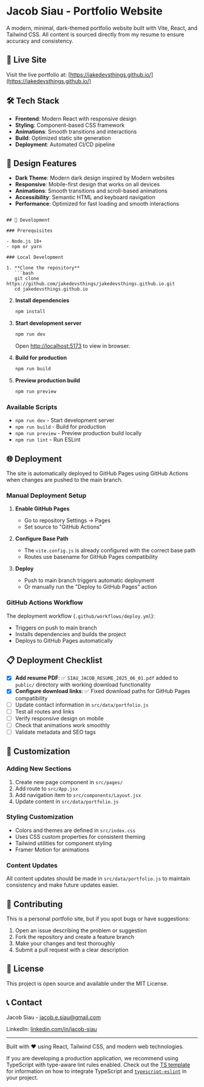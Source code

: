# Jacob Siau - Portfolio Website

A modern, minimal, dark-themed portfolio website built with Vite, React, and Tailwind CSS. All content is sourced directly from my resume to ensure accuracy and consistency.

## 🚀 Live Site

Visit the live portfolio at: [https://jakedevsthings.github.io/](https://jakedevsthings.github.io/)

## 🛠️ Tech Stack

- **Frontend**: Modern React with responsive design
- **Styling**: Component-based CSS framework
- **Animations**: Smooth transitions and interactions
- **Build**: Optimized static site generation
- **Deployment**: Automated CI/CD pipeline

## 🎨 Design Features

- **Dark Theme**: Modern dark design inspired by Modern websites
- **Responsive**: Mobile-first design that works on all devices
- **Animations**: Smooth transitions and scroll-based animations
- **Accessibility**: Semantic HTML and keyboard navigation
- **Performance**: Optimized for fast loading and smooth interactions

```

## 🚀 Development

### Prerequisites

- Node.js 18+
- npm or yarn

### Local Development

1. **Clone the repository**
   ```bash
   git clone https://github.com/jakedevsthings/jakedevsthings.github.io.git
   cd jakedevsthings.github.io
   ```

2. **Install dependencies**
   ```bash
   npm install
   ```

3. **Start development server**
   ```bash
   npm run dev
   ```
   
   Open [http://localhost:5173](http://localhost:5173) to view in browser.

4. **Build for production**
   ```bash
   npm run build
   ```

5. **Preview production build**
   ```bash
   npm run preview
   ```

### Available Scripts

- `npm run dev` - Start development server
- `npm run build` - Build for production
- `npm run preview` - Preview production build locally
- `npm run lint` - Run ESLint

## 🌐 Deployment

The site is automatically deployed to GitHub Pages using GitHub Actions when changes are pushed to the main branch.

### Manual Deployment Setup

1. **Enable GitHub Pages**
   - Go to repository Settings → Pages
   - Set source to "GitHub Actions"

2. **Configure Base Path**
   - The `vite.config.js` is already configured with the correct base path
   - Routes use basename for GitHub Pages compatibility

3. **Deploy**
   - Push to main branch triggers automatic deployment
   - Or manually run the "Deploy to GitHub Pages" action

### GitHub Actions Workflow

The deployment workflow (`.github/workflows/deploy.yml`):
- Triggers on push to main branch
- Installs dependencies and builds the project
- Deploys to GitHub Pages automatically

## 📋 Deployment Checklist

- [x] **Add resume PDF**: ✅ `SIAU_JACOB_RESUME_2025_06_01.pdf` added to `public/` directory with working download functionality
- [x] **Configure download links**: ✅ Fixed download paths for GitHub Pages compatibility
- [ ] Update contact information in `src/data/portfolio.js`
- [ ] Test all routes and links
- [ ] Verify responsive design on mobile
- [ ] Check that animations work smoothly
- [ ] Validate metadata and SEO tags

## 🔧 Customization

### Adding New Sections

1. Create new page component in `src/pages/`
2. Add route to `src/App.jsx`
3. Add navigation item to `src/components/Layout.jsx`
4. Update content in `src/data/portfolio.js`

### Styling Customization

- Colors and themes are defined in `src/index.css`
- Uses CSS custom properties for consistent theming
- Tailwind utilities for component styling
- Framer Motion for animations

### Content Updates

All content updates should be made in `src/data/portfolio.js` to maintain consistency and make future updates easier.

## 🤝 Contributing

This is a personal portfolio site, but if you spot bugs or have suggestions:

1. Open an issue describing the problem or suggestion
2. Fork the repository and create a feature branch
3. Make your changes and test thoroughly
4. Submit a pull request with a clear description

## 📄 License

This project is open source and available under the MIT License.

## 📞 Contact

Jacob Siau - [jacob.e.siau@gmail.com](mailto:jacob.e.siau@gmail.com)

LinkedIn: [linkedin.com/in/jacob-siau](https://linkedin.com/in/jacob-siau)

---

Built with ❤️ using React, Tailwind CSS, and modern web technologies.

If you are developing a production application, we recommend using TypeScript with type-aware lint rules enabled. Check out the [TS template](https://github.com/vitejs/vite/tree/main/packages/create-vite/template-react-ts) for information on how to integrate TypeScript and [`typescript-eslint`](https://typescript-eslint.io) in your project.
